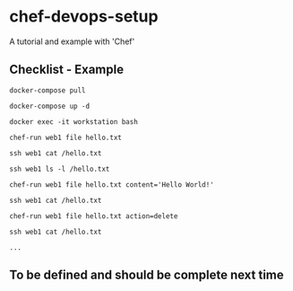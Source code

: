 # chef-devops-setup

A tutorial and example with 'Chef'

## Checklist - Example

```
docker-compose pull

docker-compose up -d

docker exec -it workstation bash

chef-run web1 file hello.txt

ssh web1 cat /hello.txt

ssh web1 ls -l /hello.txt

chef-run web1 file hello.txt content='Hello World!'

ssh web1 cat /hello.txt

chef-run web1 file hello.txt action=delete

ssh web1 cat /hello.txt

...
```

## To be defined and should be complete next time